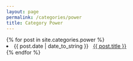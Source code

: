 ```yaml
---
layout: page
permalink: /categories/power
title: Category Power
---
```



<div id="archives">
  <div class="archive-group">
    {% for post in site.categories.power %}
       <li>
          <span>{{ post.date | date_to_string }}</span> &nbsp; 
          <a href="/nova64{{ post.url }}">{{ post.title }}</a>
       </li>
    {% endfor %}
  </div>
</div>